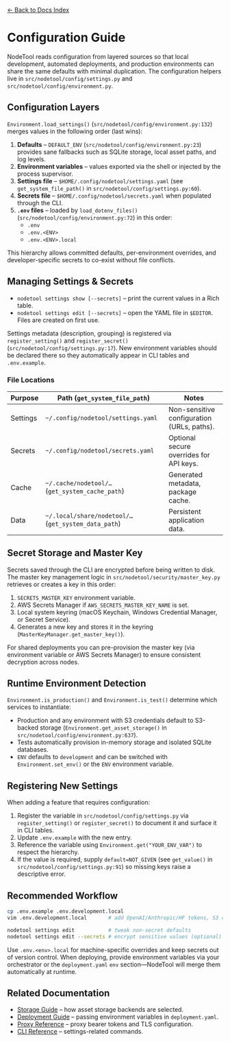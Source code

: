 [← Back to Docs Index](index.md)

# Configuration Guide

NodeTool reads configuration from layered sources so that local development, automated deployments, and production environments can share the same defaults with minimal duplication. The configuration helpers live in `src/nodetool/config/settings.py` and `src/nodetool/config/environment.py`.

## Configuration Layers

`Environment.load_settings()` (`src/nodetool/config/environment.py:132`) merges values in the following order (last wins):

1. **Defaults** – `DEFAULT_ENV` (`src/nodetool/config/environment.py:23`) provides sane fallbacks such as SQLite storage, local asset paths, and log levels.
2. **Environment variables** – values exported via the shell or injected by the process supervisor.
3. **Settings file** – `$HOME/.config/nodetool/settings.yaml` (see `get_system_file_path()` in `src/nodetool/config/settings.py:60`).
4. **Secrets file** – `$HOME/.config/nodetool/secrets.yaml` when populated through the CLI.
5. **`.env` files** – loaded by `load_dotenv_files()` (`src/nodetool/config/environment.py:72`) in this order:
   - `.env`
   - `.env.<ENV>`
   - `.env.<ENV>.local`

This hierarchy allows committed defaults, per-environment overrides, and developer-specific secrets to co-exist without file conflicts.

## Managing Settings & Secrets

- `nodetool settings show [--secrets]` – print the current values in a Rich table.
- `nodetool settings edit [--secrets]` – open the YAML file in `$EDITOR`. Files are created on first use.

Settings metadata (description, grouping) is registered via `register_setting()` and `register_secret()` (`src/nodetool/config/settings.py:17`). New environment variables should be declared there so they automatically appear in CLI tables and `.env.example`.

### File Locations

| Purpose   | Path (`get_system_file_path`) | Notes |
|-----------|-------------------------------|-------|
| Settings  | `~/.config/nodetool/settings.yaml` | Non-sensitive configuration (URLs, paths). |
| Secrets   | `~/.config/nodetool/secrets.yaml` | Optional secure overrides for API keys. |
| Cache     | `~/.cache/nodetool/…` (`get_system_cache_path`) | Generated metadata, package cache. |
| Data      | `~/.local/share/nodetool/…` (`get_system_data_path`) | Persistent application data. |

## Secret Storage and Master Key

Secrets saved through the CLI are encrypted before being written to disk. The master key management logic in `src/nodetool/security/master_key.py` retrieves or creates a key in this order:

1. `SECRETS_MASTER_KEY` environment variable.
2. AWS Secrets Manager if `AWS_SECRETS_MASTER_KEY_NAME` is set.
3. Local system keyring (macOS Keychain, Windows Credential Manager, or Secret Service).
4. Generates a new key and stores it in the keyring (`MasterKeyManager.get_master_key()`).

For shared deployments you can pre-provision the master key (via environment variable or AWS Secrets Manager) to ensure consistent decryption across nodes.

## Runtime Environment Detection

`Environment.is_production()` and `Environment.is_test()` determine which services to instantiate:

- Production and any environment with S3 credentials default to S3-backed storage (`Environment.get_asset_storage()` in `src/nodetool/config/environment.py:637`).
- Tests automatically provision in-memory storage and isolated SQLite databases.
- `ENV` defaults to `development` and can be switched with `Environment.set_env()` or the `ENV` environment variable.

## Registering New Settings

When adding a feature that requires configuration:

1. Register the variable in `src/nodetool/config/settings.py` via `register_setting()` or `register_secret()` to document it and surface it in CLI tables.
2. Update `.env.example` with the new entry.
3. Reference the variable using `Environment.get("YOUR_ENV_VAR")` to respect the hierarchy.
4. If the value is required, supply `default=NOT_GIVEN` (see `get_value()` in `src/nodetool/config/settings.py:91`) so missing keys raise a descriptive error.

## Recommended Workflow

```bash
cp .env.example .env.development.local
vim .env.development.local       # add OpenAI/Anthropic/HF tokens, S3 credentials, etc.

nodetool settings edit           # tweak non-secret defaults
nodetool settings edit --secrets # encrypt sensitive values (optional)
```

Use `.env.<env>.local` for machine-specific overrides and keep secrets out of version control. When deploying, provide environment variables via your orchestrator or the `deployment.yaml` `env` section—NodeTool will merge them automatically at runtime.

## Related Documentation

- [Storage Guide](storage.md) – how asset storage backends are selected.  
- [Deployment Guide](deployment.md) – passing environment variables in `deployment.yaml`.  
- [Proxy Reference](proxy.md) – proxy bearer tokens and TLS configuration.  
- [CLI Reference](cli.md) – settings-related commands.
